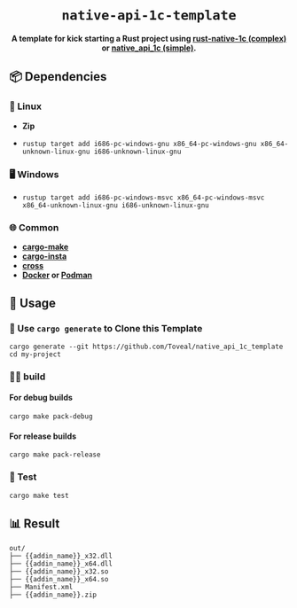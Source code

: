 <div align="center">

  <h1><code>native-api-1c-template</code></h1>

  <strong>A template for kick starting a Rust project using <a href="https://github.com/tuplecats/rust-native-1c">rust-native-1c (complex)</a> or <a href="https://github.com/Sebekerga/native_api_1c">native_api_1c (simple)</a>.</strong>
</div>

## 📦 Dependencies
### 🐧 Linux
- **Zip**
- <pre><code>rustup target add i686-pc-windows-gnu x86_64-pc-windows-gnu x86_64-unknown-linux-gnu i686-unknown-linux-gnu</code></pre>

### 🖥️ Windows
- <pre><code>rustup target add i686-pc-windows-msvc x86_64-pc-windows-msvc x86_64-unknown-linux-gnu i686-unknown-linux-gnu</code></pre>

### 🌐 Common
- **<a href="https://github.com/sagiegurari/cargo-make">cargo-make</a>**
- **<a href="https://github.com/mitsuhiko/insta">cargo-insta</a>**
- **<a href="https://github.com/cross-rs/cross">cross</a>**
- **<a href="https://www.docker.com/">Docker</a> or <a href="https://podman.io/">Podman</a>**

## 🚴 Usage
### 🐑 Use `cargo generate` to Clone this Template
```
cargo generate --git https://github.com/Toveal/native_api_1c_template
cd my-project
```
###  🧙‍♂️ build
#### For debug builds
```
cargo make pack-debug
```
#### For release builds
```
cargo make pack-release
```

### 🧪 Test
```
cargo make test
```

## 📊 Result
```text
out/
├── {{addin_name}}_x32.dll
├── {{addin_name}}_x64.dll
├── {{addin_name}}_x32.so
├── {{addin_name}}_x64.so
├── Manifest.xml
├── {{addin_name}}.zip
```